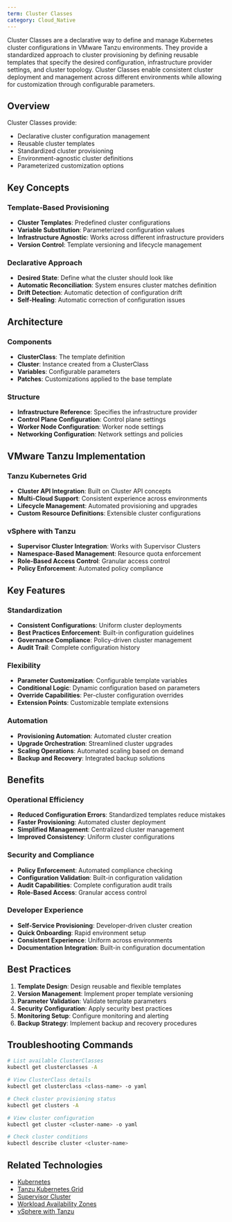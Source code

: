```yaml
---
term: Cluster Classes
category: Cloud_Native
---
```


Cluster Classes are a declarative way to define and manage Kubernetes cluster configurations in VMware Tanzu environments. They provide a standardized approach to cluster provisioning by defining reusable templates that specify the desired configuration, infrastructure provider settings, and cluster topology. Cluster Classes enable consistent cluster deployment and management across different environments while allowing for customization through configurable parameters.

## Overview

Cluster Classes provide:
- Declarative cluster configuration management
- Reusable cluster templates
- Standardized cluster provisioning
- Environment-agnostic cluster definitions
- Parameterized customization options

## Key Concepts

### Template-Based Provisioning
- **Cluster Templates**: Predefined cluster configurations
- **Variable Substitution**: Parameterized configuration values
- **Infrastructure Agnostic**: Works across different infrastructure providers
- **Version Control**: Template versioning and lifecycle management

### Declarative Approach
- **Desired State**: Define what the cluster should look like
- **Automatic Reconciliation**: System ensures cluster matches definition
- **Drift Detection**: Automatic detection of configuration drift
- **Self-Healing**: Automatic correction of configuration issues

## Architecture

### Components
- **ClusterClass**: The template definition
- **Cluster**: Instance created from a ClusterClass
- **Variables**: Configurable parameters
- **Patches**: Customizations applied to the base template

### Structure
- **Infrastructure Reference**: Specifies the infrastructure provider
- **Control Plane Configuration**: Control plane settings
- **Worker Node Configuration**: Worker node settings
- **Networking Configuration**: Network settings and policies

## VMware Tanzu Implementation

### Tanzu Kubernetes Grid
- **Cluster API Integration**: Built on Cluster API concepts
- **Multi-Cloud Support**: Consistent experience across environments
- **Lifecycle Management**: Automated provisioning and upgrades
- **Custom Resource Definitions**: Extensible cluster configurations

### vSphere with Tanzu
- **Supervisor Cluster Integration**: Works with Supervisor Clusters
- **Namespace-Based Management**: Resource quota enforcement
- **Role-Based Access Control**: Granular access control
- **Policy Enforcement**: Automated policy compliance

## Key Features

### Standardization
- **Consistent Configurations**: Uniform cluster deployments
- **Best Practices Enforcement**: Built-in configuration guidelines
- **Governance Compliance**: Policy-driven cluster management
- **Audit Trail**: Complete configuration history

### Flexibility
- **Parameter Customization**: Configurable template variables
- **Conditional Logic**: Dynamic configuration based on parameters
- **Override Capabilities**: Per-cluster configuration overrides
- **Extension Points**: Customizable template extensions

### Automation
- **Provisioning Automation**: Automated cluster creation
- **Upgrade Orchestration**: Streamlined cluster upgrades
- **Scaling Operations**: Automated scaling based on demand
- **Backup and Recovery**: Integrated backup solutions

## Benefits

### Operational Efficiency
- **Reduced Configuration Errors**: Standardized templates reduce mistakes
- **Faster Provisioning**: Automated cluster deployment
- **Simplified Management**: Centralized cluster management
- **Improved Consistency**: Uniform cluster configurations

### Security and Compliance
- **Policy Enforcement**: Automated compliance checking
- **Configuration Validation**: Built-in configuration validation
- **Audit Capabilities**: Complete configuration audit trails
- **Role-Based Access**: Granular access control

### Developer Experience
- **Self-Service Provisioning**: Developer-driven cluster creation
- **Quick Onboarding**: Rapid environment setup
- **Consistent Experience**: Uniform across environments
- **Documentation Integration**: Built-in configuration documentation

## Best Practices

1. **Template Design**: Design reusable and flexible templates
2. **Version Management**: Implement proper template versioning
3. **Parameter Validation**: Validate template parameters
4. **Security Configuration**: Apply security best practices
5. **Monitoring Setup**: Configure monitoring and alerting
6. **Backup Strategy**: Implement backup and recovery procedures

## Troubleshooting Commands

```bash
# List available ClusterClasses
kubectl get clusterclasses -A

# View ClusterClass details
kubectl get clusterclass <class-name> -o yaml

# Check cluster provisioning status
kubectl get clusters -A

# View cluster configuration
kubectl get cluster <cluster-name> -o yaml

# Check cluster conditions
kubectl describe cluster <cluster-name>
```

## Related Technologies

- [Kubernetes](/glossary/term/kubernetes.md)
- [Tanzu Kubernetes Grid](/glossary/term/tanzu.md)
- [Supervisor Cluster](/glossary/term/supervisor-cluster.md)
- [Workload Availability Zones](/glossary/term/workload-availability-zones.md)
- [vSphere with Tanzu](/glossary/term/vsphere-with-tanzu.md)